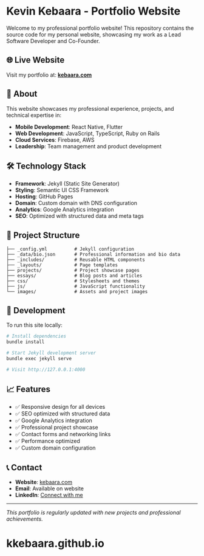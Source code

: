 # Kevin Kebaara - Portfolio Website

Welcome to my professional portfolio website! This repository contains the source code for my personal website, showcasing my work as a Lead Software Developer and Co-Founder.

## 🌐 Live Website

Visit my portfolio at: **[kebaara.com](https://kebaara.com)**

## 🚀 About

This website showcases my professional experience, projects, and technical expertise in:

- **Mobile Development**: React Native, Flutter
- **Web Development**: JavaScript, TypeScript, Ruby on Rails
- **Cloud Services**: Firebase, AWS
- **Leadership**: Team management and product development

## 🛠 Technology Stack

- **Framework**: Jekyll (Static Site Generator)
- **Styling**: Semantic UI CSS Framework
- **Hosting**: GitHub Pages
- **Domain**: Custom domain with DNS configuration
- **Analytics**: Google Analytics integration
- **SEO**: Optimized with structured data and meta tags

## 📂 Project Structure

```text
├── _config.yml          # Jekyll configuration
├── _data/bio.json       # Professional information and bio data
├── _includes/           # Reusable HTML components
├── _layouts/            # Page templates
├── projects/            # Project showcase pages
├── essays/              # Blog posts and articles
├── css/                 # Stylesheets and themes
├── js/                  # JavaScript functionality
└── images/              # Assets and project images
```

## 🔧 Development

To run this site locally:

```bash
# Install dependencies
bundle install

# Start Jekyll development server
bundle exec jekyll serve

# Visit http://127.0.0.1:4000
```

## 📈 Features

- ✅ Responsive design for all devices
- ✅ SEO optimized with structured data
- ✅ Google Analytics integration
- ✅ Professional project showcase
- ✅ Contact forms and networking links
- ✅ Performance optimized
- ✅ Custom domain configuration

## 📞 Contact

- **Website**: [kebaara.com](https://kebaara.com)
- **Email**: Available on website
- **LinkedIn**: [Connect with me](https://linkedin.com/in/kebaara)

---

*This portfolio is regularly updated with new projects and professional achievements.*
# kkebaara.github.io
